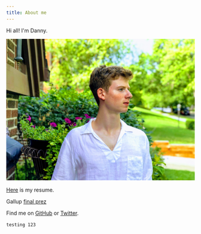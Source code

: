 ```yaml
---
title: About me
---
```


Hi all! I'm Danny. 

![danny](/images/danny.jpg)

[Here](/assets/DenenbergResume2019.pdf) is my resume.

Gallup [final prez](/assets/gallupfinalprez.pdf)

Find me on [GitHub](https://github.com/dannydenenberg) or [Twitter](https://twitter.com/da_nn_y_o).

```
testing 123
```
